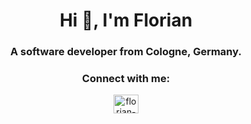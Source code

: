 <h1 align="center">Hi 👋, I'm Florian</h1>
<h3 align="center">A software developer from Cologne, Germany.</h3>

<h3 align="center">Connect with me:</h3>
<p align="center">
<a href="https://linkedin.com/in/florian-hegenbarth-8709b21b7" target="blank"><img align="center"     src="https://raw.githubusercontent.com/rahuldkjain/github-profile-readme-generator/master/src/images/icons/Social/linked-in-alt.svg" alt="florian-hegenbarth-8709b21b7" height="30" width="40" /></a>
</p>
           

  
  





